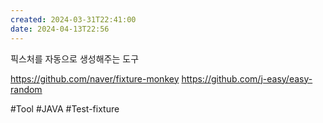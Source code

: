 ```yaml
---
created: 2024-03-31T22:41:00
date: 2024-04-13T22:56
---
```

픽스처를 자동으로 생성해주는 도구

https://github.com/naver/fixture-monkey
https://github.com/j-easy/easy-random

#Tool 
#JAVA
#Test-fixture